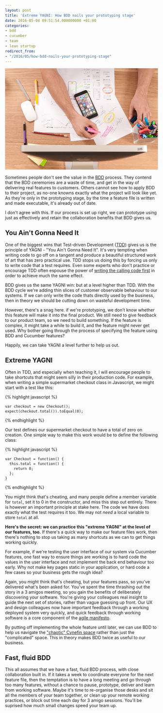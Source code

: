 ```yaml
---
layout: post
title: 'Extreme YAGNI: How BDD nails your prototyping stage'
date: 2016-05-04 09:51:54.000000000 +01:00
categories:
- bdd
- cucumber
- team
- lean startup
redirect_from:
- "/2016/05/how-bdd-nails-your-prototyping-stage"
---
```

![prototyping](/files/prototyping.jpg)

Sometimes people don't see the value in the [BDD](/tag/bdd) process. They contend that the BDD ceremonies are a waste of time, and get in the way of delivering real features to customers. Others cannot see how to apply BDD to their project, as no-one knowns exactly what the project will look like yet. As they're only in the prototyping stage, by the time a feature file is written and made executable, it's already out of date.

I don't agree with this. If our process is set up right, we can prototype using just as effectively and retain the collaboration benefits that BDD gives us.

## You Ain't Gonna Need It

One of the biggest wins that Test-driven Development ([TDD](/tag/tdd)) gives us is the principle of YAGNI - "You Ain't Gonna Need It". It's very tempting when writing code to go off on a tangent and produce a beautiful structured work of art that has zero practical use. TDD stops us doing this by forcing us only to write code that a test requires. Even some experts who don't practice or encourage TDD often espouse the power of [writing the calling code first](/2015/03/why-games-coders-dont-use-tdd-and-why-it-matters/) in order to achieve much the same effect.

BDD gives us the same YAGNI win: but at a level higher than TDD. With the BDD cycle we're adding thin slices of customer observable behaviour to our systems. If we can only write the code thats directly used by the business, then in theory we should be cutting down on wasteful development time.

However, there's a snag here. if we're prototyping, we don't know whether this feature will make it into the final product. We still need to give feedback to our product team, so we need to build something. If the feature is complex, it might take a while to build it, and the feature might never get used. Why bother going through the process of specifying the feature using BDD and Cucumber features?

Happily, we can take YAGNI a level further to help us out.

## Extreme YAGNI

Often in TDD, and especially when teaching it, I will encourage people to take shortcuts that might seem silly in their production code. For example, when writing a simple supermarket checkout class in Javascript, we might start with a test like this:

{% highlight javascript %}

    var checkout = new Checkout();
    expect(checkout.total()).toEqual(0);

{% endhighlight %}

Our test defines our supermarket checkout to have a total of zero on creation. One simple way to make this work would be to define the following class:

{% highlight javascript %}

    var Checkout = function() {
      this.total = function() {
        return 0;
      };
    }

{% endhighlight %}

You might think that's cheating, and many people define a member variable for `total`, set it to 0 in the constructor, and miss this step out entirely. There is however an important principle at stake here. The code we have does exactly what the test requires it too. We may not *need* a local variable to store `total` at all.

**Here's the secret: we can practice this "extreme YAGNI" at the level of our features, too.** If there's a quick way to make our feature files work, then there's nothing to stop us taking as many shortcuts as we can to get things working quickly.

For example, if we're testing the user interface of our system via Cucumber features, one fast way to ensure things are working is to hard code the values in the user interface and not implement the back end behaviour too early. Why not make key pages static in your application, or hard code a few cases so your business gets the rough idea?

Again, you might think that's cheating, but your features pass, so you've delivered what's been asked for. You've spent the time thrashing out the story in a 3 amigos meeting, so you gain the benefits of deliberately discovering your software. You're giving your colleagues real insight to guide the next set of stories, rather than vague guessing up front. Our UX and design colleagues now have important feedback through a working deployed system very quickly, and quick feedback through working software is a core component of the [agile manifesto](http://agilemanifesto.org).

By putting off implementing the whole feature until later, we can use BDD to help us navigate the ["chaotic" Cynefin space](https://en.wikipedia.org/wiki/Cynefin_Framework) rather than just the "complicated" space. This in theory makes BDD twice as useful to our business.

## Fast, fluid BDD

This all assumes that we have a fast, fluid BDD process, with close collaboration built in. If it takes a week to coordinate everyone for the next feature file, then the temptation is to have a long meeting and go through too many features, without a chance to pause, prototype, deliver and learn from working software. Maybe it's time to re-organise those desks and sit all the members of your team together, or clean up your remote working practices, or block out time each day for 3 amigo sessions. You'll be suprised how much small changes speed your team up.

